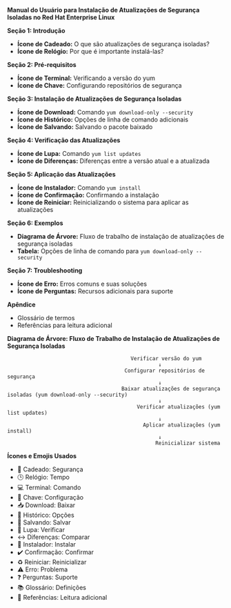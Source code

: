 **Manual do Usuário para Instalação de Atualizações de Segurança Isoladas no Red Hat Enterprise Linux**

**Seção 1: Introdução**
- **Ícone de Cadeado:** O que são atualizações de segurança isoladas?
- **Ícone de Relógio:** Por que é importante instalá-las?

**Seção 2: Pré-requisitos**
- **Ícone de Terminal:** Verificando a versão do yum
- **Ícone de Chave:** Configurando repositórios de segurança

**Seção 3: Instalação de Atualizações de Segurança Isoladas**
- **Ícone de Download:** Comando `yum download-only --security`
- **Ícone de Histórico:** Opções de linha de comando adicionais
- **Ícone de Salvando:** Salvando o pacote baixado

**Seção 4: Verificação das Atualizações**
- **Ícone de Lupa:** Comando `yum list updates`
- **Ícone de Diferenças:** Diferenças entre a versão atual e a atualizada

**Seção 5: Aplicação das Atualizações**
- **Ícone de Instalador:** Comando `yum install`
- **Ícone de Confirmação:** Confirmando a instalação
- **Ícone de Reiniciar:** Reinicializando o sistema para aplicar as atualizações

**Seção 6: Exemplos**
- **Diagrama de Árvore:** Fluxo de trabalho de instalação de atualizações de segurança isoladas
- **Tabela:** Opções de linha de comando para `yum download-only --security`

**Seção 7: Troubleshooting**
- **Ícone de Erro:** Erros comuns e suas soluções
- **Ícone de Perguntas:** Recursos adicionais para suporte

**Apêndice**
- Glossário de termos
- Referências para leitura adicional

**Diagrama de Árvore: Fluxo de Trabalho de Instalação de Atualizações de Segurança Isoladas**

```
                                        Verificar versão do yum
                                                 ↓
                                      Configurar repositórios de segurança
                                                 ↓
                                     Baixar atualizações de segurança isoladas (yum download-only --security)
                                                 ↓
                                          Verificar atualizações (yum list updates)
                                                 ↓
                                            Aplicar atualizações (yum install)
                                                 ↓
                                                Reinicializar sistema
```

**Ícones e Emojis Usados**

- 🔐 Cadeado: Segurança
- 🕒 Relógio: Tempo
- 💻 Terminal: Comando
- 🔑 Chave: Configuração
- 📥 Download: Baixar
- 📜 Histórico: Opções
- 💾 Salvando: Salvar
- 👀 Lupa: Verificar
- ↔️ Diferenças: Comparar
- 🔧 Instalador: Instalar
- ✔️ Confirmação: Confirmar
- ♻️ Reiniciar: Reinicializar
- ⚠️ Erro: Problema
- ❓ Perguntas: Suporte
- 📚 Glossário: Definições
- 🔗 Referências: Leitura adicional